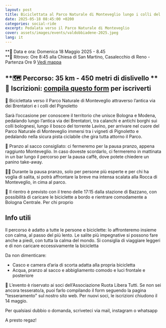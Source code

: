 ```yaml
---
layout: post
title: Biciclettata al Parco Naturale di Monteveglio lungo i colli del Pignoletto
date: 2025-05-18 08:45:00 +0200
categories: social-ride
excerpt: Pedalata verso il Parco Naturale di Monteveglio 
cover: assets/images/events/valdobbiadene-2025.jpeg
lang: it
---
```

**📅 Data e ora: Domenica 18 Maggio 2025 - 8.45\
**📍 Ritrovo: Ore 8:45 alla Chiesa di San Martino, Casalecchio di Reno - Partenza Ore 9 [Vedi mappa](https://g.co/kgs/zMs9tMo)

**🗺️ Percorso: 35 km - 450 metri di dislivello 
**📝 Iscrizioni: [compila questo form](https://forms.gle/FCEz15HYyfS6tkK29) per iscriverti
---

🌿 Biciclettata verso il Parco Naturale di Monteveglio attraverso l’antica via dei Brentatori e i colli del Pignoletto 

Sarà l’occasione per conoscere il territorio che unisce Bologna e Modena, pedalando lungo l’antica via dei Brentatori, tra calanchi e antichi borghi sui 
colli bolognesi, lungo il bosco del torrente Lavino, per arrivare nel cuore del Parco Naturale di Monteveglio immersi tra i vigneti di Pignoletto e 
pedalando nella sicura pista ciclabile che gira tutta attorno il Parco. 

🥪 Pranzo al sacco consigliato: ci fermeremo per la pausa pranzo, appena raggiunto Monteveglio. In caso doveste scordarlo, ci fermeremo in mattinata in 
un bar lungo il percorso per la pausa caffè, dove potete chiedere un panino take-away.

🚵‍♂️ Durante la pausa pranzo, solo per persone più esperte e per chi ha voglia di salita, si potrà affrontare la breve ma intensa scalata alla Rocca di 
Monteveglio, in cima al parco. 

🚆 Il rientro è previsto con il treno delle 17:15 dalla stazione di Bazzano, con possibilità di caricare le biciclette a bordo e rientrare comodamente a  
Bologna Centrale. Per chi proprio

## Info utili

Il percorso è adatto a tutte le persone e biciclette: lo affronteremo insieme con calma, al passo del più lento. Le salite più impegnative si possono fare 
anche a piedi, con tutta la calma del mondo. Si consiglia di viaggiare leggeri e di non caricare eccessivamente la bicicletta

Da non dimenticare:
* Casco e camera d’aria di scorta adatta alla propria bicicletta 
* Acqua, pranzo al sacco e abbigliamento comodo e luci frontale e posteriore

🌻 L’evento è riservato ai soci dell’Associazione Ruota Libera Tutti. Se non sei ancora tesserato/a, puoi farlo compilando il form seguendo la pagina 
"tesseramento" sul nostro sito web. Per nuovi soci, le iscrizioni chiudono il 14 maggio.

Per qualsiasi dubbio o domanda, scriveteci via mail, instagram o whatsapp

A presto regaz! 
